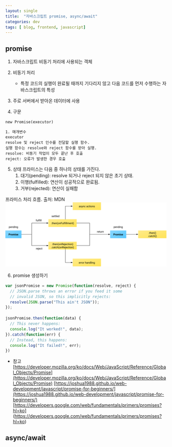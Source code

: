 ```yaml
---
layout: single
title:  "자바스크립트 promise, async/await"
categories: dev
tags: [ blog, frontend, javascript]
---
```


## promise
1. 자바스크립트 비동기 처리에 사용되는 객체
2. 비동기 처리
    - 특정 코드의 실행이 완료될 때까지 기다리지 않고 다음 코드를 먼저 수행하는 자바스크립트의 특성
3. 주로 서버에서 받아온 데이터에 사용

  
4. 구문
```
new Promise(executor)
```
    1. 매개변수
    executor  
    resolve 및 reject 인수를 전달할 실행 함수.  
    실행 함수는 resolve와 reject 함수를 받아 실행.  
    resolve: 비동기 작업이 모두 끝난 후 호출  
    reject: 오류가 발생한 경우 호출

5. 상태
프라미스는 다음 중 하나의 상태를 가진다.
    1. 대기(pending): resolve 되거나 reject 되지 않은 초기 상태.
    2. 이행(fulfilled): 연산이 성공적으로 완료됨.
    3. 거부(rejected): 연산이 실패함

프라미스 처리 흐름. 출처: MDN  
 ![프라미스 처리 흐름, 출처: MDN](/assets/img/promise.svg)

6. promise 생성하기  

```javascript
var jsonPromise = new Promise(function(resolve, reject) {
  // JSON.parse throws an error if you feed it some
  // invalid JSON, so this implicitly rejects:
  resolve(JSON.parse("This ain't JSON"));
});

jsonPromise.then(function(data) {
  // This never happens:
  console.log("It worked!", data);
}).catch(function(err) {
  // Instead, this happens:
  console.log("It failed!", err);
})
```

- 참고
[https://developer.mozilla.org/ko/docs/Web/JavaScript/Reference/Global_Objects/Promise](https://developer.mozilla.org/ko/docs/Web/JavaScript/Reference/Global_Objects/Promise)
[https://joshua1988.github.io/web-development/javascript/promise-for-beginners/](https://joshua1988.github.io/web-development/javascript/promise-for-beginners/)  
[https://developers.google.com/web/fundamentals/primers/promises?hl=ko] (https://developers.google.com/web/fundamentals/primers/promises?hl=ko)


## async/await

<!-- ### iterator

### generator -->